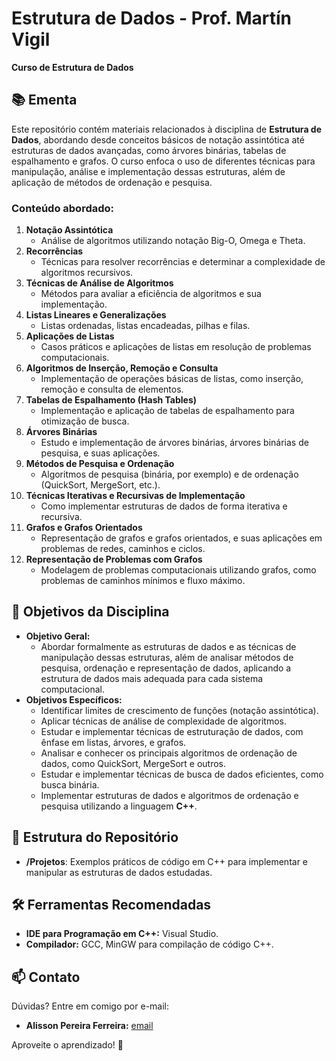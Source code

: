 # Estrutura de Dados - Prof. Martín Vigil  
**Curso de Estrutura de Dados**  

## 📚 Ementa  
Este repositório contém materiais relacionados à disciplina de **Estrutura de Dados**, abordando desde conceitos básicos de notação assintótica até estruturas de dados avançadas, como árvores binárias, tabelas de espalhamento e grafos. O curso enfoca o uso de diferentes técnicas para manipulação, análise e implementação dessas estruturas, além de aplicação de métodos de ordenação e pesquisa.

### Conteúdo abordado:
1. **Notação Assintótica**  
   - Análise de algoritmos utilizando notação Big-O, Omega e Theta.  
2. **Recorrências**  
   - Técnicas para resolver recorrências e determinar a complexidade de algoritmos recursivos.  
3. **Técnicas de Análise de Algoritmos**  
   - Métodos para avaliar a eficiência de algoritmos e sua implementação.  
4. **Listas Lineares e Generalizações**  
   - Listas ordenadas, listas encadeadas, pilhas e filas.  
5. **Aplicações de Listas**  
   - Casos práticos e aplicações de listas em resolução de problemas computacionais.  
6. **Algoritmos de Inserção, Remoção e Consulta**  
   - Implementação de operações básicas de listas, como inserção, remoção e consulta de elementos.  
7. **Tabelas de Espalhamento (Hash Tables)**  
   - Implementação e aplicação de tabelas de espalhamento para otimização de busca.  
8. **Árvores Binárias**  
   - Estudo e implementação de árvores binárias, árvores binárias de pesquisa, e suas aplicações.  
9. **Métodos de Pesquisa e Ordenação**  
   - Algoritmos de pesquisa (binária, por exemplo) e de ordenação (QuickSort, MergeSort, etc.).  
10. **Técnicas Iterativas e Recursivas de Implementação**  
    - Como implementar estruturas de dados de forma iterativa e recursiva.  
11. **Grafos e Grafos Orientados**  
    - Representação de grafos e grafos orientados, e suas aplicações em problemas de redes, caminhos e ciclos.  
12. **Representação de Problemas com Grafos**  
    - Modelagem de problemas computacionais utilizando grafos, como problemas de caminhos mínimos e fluxo máximo.

## 🎯 Objetivos da Disciplina  
- **Objetivo Geral:**  
  - Abordar formalmente as estruturas de dados e as técnicas de manipulação dessas estruturas, além de analisar métodos de pesquisa, ordenação e representação de dados, aplicando a estrutura de dados mais adequada para cada sistema computacional.  
- **Objetivos Específicos:**  
  - Identificar limites de crescimento de funções (notação assintótica).  
  - Aplicar técnicas de análise de complexidade de algoritmos.  
  - Estudar e implementar técnicas de estruturação de dados, com ênfase em listas, árvores, e grafos.  
  - Analisar e conhecer os principais algoritmos de ordenação de dados, como QuickSort, MergeSort e outros.  
  - Estudar e implementar técnicas de busca de dados eficientes, como busca binária.  
  - Implementar estruturas de dados e algoritmos de ordenação e pesquisa utilizando a linguagem **C++**.

## 📂 Estrutura do Repositório  
- **/Projetos**: Exemplos práticos de código em C++ para implementar e manipular as estruturas de dados estudadas.  

## 🛠️ Ferramentas Recomendadas  
- **IDE para Programação em C++:** Visual Studio.
- **Compilador:** GCC, MinGW para compilação de código C++.

## 📫 Contato  
Dúvidas? Entre em comigo por e-mail:  
- **Alisson Pereira Ferreira:** [email](mailto:alissonpef@gmail.com)

Aproveite o aprendizado! 🚀
